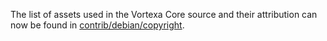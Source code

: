 The list of assets used in the Vortexa Core source and their attribution can now be found in [contrib/debian/copyright](../contrib/debian/copyright).
